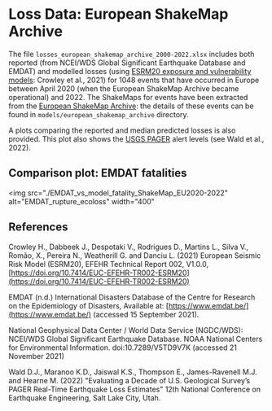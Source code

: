 # Loss Data: European ShakeMap Archive


The file `losses_european_shakemap_archive_2000-2022.xlsx` includes both reported (from NCEI/WDS Global Significant Earthquake Database and EMDAT) and modelled losses (using [ESRM20 exposure and vulnerability models](https://gitlab.seismo.ethz.ch/efehr/esrm20): Crowley et al., 2021) for 1048 events that have occurred in Europe between April 2020 (when the European ShakeMap Archive became operational) and 2022. The ShakeMaps for events have been extracted from the [European ShakeMap Archive](http://shakemapeu.ingv.it/archive.html): the details of these events can be found in `models/european_shakemap_archive` directory.  

A plots comparing the reported and median predicted losses is also provided. This plot also shows the [USGS PAGER](https://earthquake.usgs.gov/data/pager/) alert levels (see Wald et al., 2022).   

## Comparison plot: EMDAT fatalities

<img src="./EMDAT_vs_model_fatality_ShakeMap_EU2020-2022" alt="EMDAT_rupture_ecoloss" width="400" 


## References

Crowley H., Dabbeek J., Despotaki V., Rodrigues D., Martins L., Silva V., Romão, X., Pereira N., Weatherill G. and Danciu L. (2021) European Seismic Risk Model (ESRM20), EFEHR Technical Report 002, V1.0.0, [https://doi.org/10.7414/EUC-EFEHR-TR002-ESRM20](https://doi.org/10.7414/EUC-EFEHR-TR002-ESRM20)

EMDAT (n.d.) International Disasters Database of the Centre for Research on the Epidemiology of Disasters, Available at: [https://www.emdat.be/](https://www.emdat.be/) (accessed 15 September 2021).

National Geophysical Data Center / World Data Service (NGDC/WDS): NCEI/WDS Global Significant Earthquake Database. NOAA National Centers for Environmental Information. doi:10.7289/V5TD9V7K (accessed 21 November 2021)

Wald D.J., Maranoo K.D., Jaiswal K.S., Thompson E., James-Ravenell M.J. and Hearne M. (2022) "Evaluating a Decade of U.S. Geological Survey’s PAGER Real-Time Earthquake Loss Estimates" 12th National Conference on Earthquake Engineering, Salt Lake City, Utah. 





